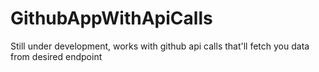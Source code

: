 # GithubAppWithApiCalls
Still under development, works with github api calls that'll fetch you data from desired endpoint
